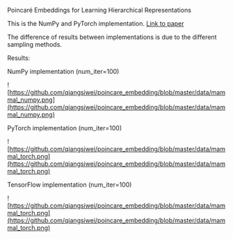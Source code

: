Poincaré Embeddings for Learning Hierarchical Representations

This is the NumPy and PyTorch implementation. 
[Link to paper](https://arxiv.org/pdf/1705.08039.pdf)

The difference of results between implementations is due to the different sampling methods.

Results:

NumPy implementation (num_iter=100)

![https://github.com/qiangsiwei/poincare_embedding/blob/master/data/mammal_numpy.png](https://github.com/qiangsiwei/poincare_embedding/blob/master/data/mammal_numpy.png)

PyTorch implementation (num_iter=100)

![https://github.com/qiangsiwei/poincare_embedding/blob/master/data/mammal_torch.png](https://github.com/qiangsiwei/poincare_embedding/blob/master/data/mammal_torch.png)

TensorFlow implementation (num_iter=100)

![https://github.com/qiangsiwei/poincare_embedding/blob/master/data/mammal_torch.png](https://github.com/qiangsiwei/poincare_embedding/blob/master/data/mammal_torch.png)
